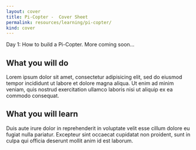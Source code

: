 ```yaml
---
layout: cover
title: Pi-Copter -  Cover Sheet
permalink: resources/learning/pi-copter/
kind: cover
---
```


Day 1: How to build a Pi-Copter.
More coming soon...

<aside class="overview do"><h2>What you will do </h2></aside>

Lorem ipsum dolor sit amet, consectetur adipisicing elit, sed do eiusmod tempor incididunt ut labore et dolore magna aliqua. Ut enim ad minim veniam, quis nostrud exercitation ullamco laboris nisi ut aliquip ex ea commodo consequat. 

<aside class="overview learn"><h2>What you will learn</h2></aside>

Duis aute irure dolor in reprehenderit in voluptate velit esse cillum dolore eu fugiat nulla pariatur. Excepteur sint occaecat cupidatat non proident, sunt in culpa qui officia deserunt mollit anim id est laborum.

